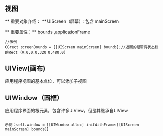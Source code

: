 

## 视图

** 重要对象介绍： **
UIScreen（屏幕）：包含 mainScreen

** 重要属性：**
bounds ,applicationFrame

````objc 
//示例
CGrect screenBounds = [[UIScreen mainScreen] bounds];//返回的是带有状态栏的Rect (0.0,0.0,320.0,480.0)
````

## UIView(画布)
应用程序视图的基本单位，可以添加子视图

## UIWindow（画框）

应用程序界面的根元素，包含许多UIView，但是其继承自UIView

````objc

示例：self.window = [[UIWindow alloc] initWithFrame:[[UIScreen mainScreen] bounds]]

````
